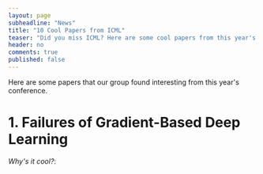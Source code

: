 ```yaml
---
layout: page
subheadline: "News"
title: "10 Cool Papers from ICML"
teaser: "Did you miss ICML? Here are some cool papers from this year's conference."
header: no
comments: true
published: false
---
```


Here are some papers that our group found interesting from this year's conference.

# 1. Failures of Gradient-Based Deep Learning

*Why's it cool?*: 